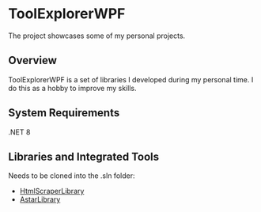 # ToolExplorerWPF
The project showcases some of my personal projects.

## Overview

ToolExplorerWPF is a set of libraries I developed during my personal time. I do this as a hobby to improve my skills.

## System Requirements

.NET 8

## Libraries and Integrated Tools

Needs to be cloned into the .sln folder:
* [HtmlScraperLibrary](https://github.com/IchiSamaFR/HtmlScraperLibrary)
* [AstarLibrary](https://github.com/IchiSamaFR/AstarLibrary)